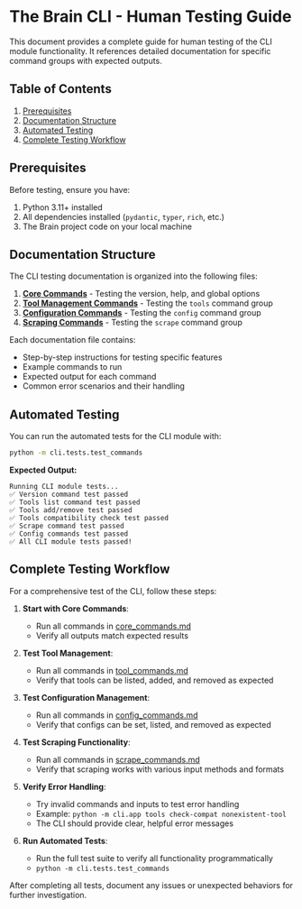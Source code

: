 # The Brain CLI - Human Testing Guide

This document provides a complete guide for human testing of the CLI module functionality. It references detailed documentation for specific command groups with expected outputs.

## Table of Contents

1. [Prerequisites](#prerequisites)
2. [Documentation Structure](#documentation-structure)
3. [Automated Testing](#automated-testing)
4. [Complete Testing Workflow](#complete-testing-workflow)

## Prerequisites

Before testing, ensure you have:

1. Python 3.11+ installed
2. All dependencies installed (`pydantic`, `typer`, `rich`, etc.)
3. The Brain project code on your local machine

## Documentation Structure

The CLI testing documentation is organized into the following files:

1. **[Core Commands](./core_commands.md)** - Testing the version, help, and global options
2. **[Tool Management Commands](./tool_commands.md)** - Testing the `tools` command group
3. **[Configuration Commands](./config_commands.md)** - Testing the `config` command group
4. **[Scraping Commands](./scrape_commands.md)** - Testing the `scrape` command group

Each documentation file contains:
- Step-by-step instructions for testing specific features
- Example commands to run
- Expected output for each command
- Common error scenarios and their handling

## Automated Testing

You can run the automated tests for the CLI module with:

```bash
python -m cli.tests.test_commands
```

**Expected Output:**
```
Running CLI module tests...
✅ Version command test passed
✅ Tools list command test passed
✅ Tools add/remove test passed
✅ Tools compatibility check test passed
✅ Scrape command test passed
✅ Config commands test passed
✅ All CLI module tests passed!
```

## Complete Testing Workflow

For a comprehensive test of the CLI, follow these steps:

1. **Start with Core Commands**:
   - Run all commands in [core_commands.md](./core_commands.md)
   - Verify all outputs match expected results

2. **Test Tool Management**:
   - Run all commands in [tool_commands.md](./tool_commands.md)
   - Verify that tools can be listed, added, and removed as expected

3. **Test Configuration Management**:
   - Run all commands in [config_commands.md](./config_commands.md)
   - Verify that configs can be set, listed, and removed as expected

4. **Test Scraping Functionality**:
   - Run all commands in [scrape_commands.md](./scrape_commands.md)
   - Verify that scraping works with various input methods and formats

5. **Verify Error Handling**:
   - Try invalid commands and inputs to test error handling
   - Example: `python -m cli.app tools check-compat nonexistent-tool`
   - The CLI should provide clear, helpful error messages

6. **Run Automated Tests**:
   - Run the full test suite to verify all functionality programmatically
   - `python -m cli.tests.test_commands`

After completing all tests, document any issues or unexpected behaviors for further investigation.
